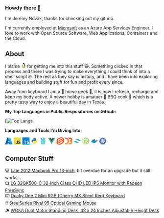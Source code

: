 ### Howdy there 🤠

I'm Jeremy Novak, thanks for checking out my github.

I'm currently employed at [Microsoft](https://azure.microsoft.com) as an Azure App Services Engineer. I love to work with Open Source Software, Web Applications, Containers and the Cloud. 


## About

I blame <img src="https://github.com/devicons/devicon/blob/master/icons/linux/linux-original.svg" width="16px" height="16px" alt="Linux" /> for getting me into this stuff 😆. Something clicked in that process and there I was trying to make everything I could think of into a shell script 🤓. The rest as they say is history, and I have been into exploring languages and building stuff for fun and profit every since.  

Away from keyboard I am a 🐴 horse geek 🏇, it is how I refresh, recharge and keep my body active. A newer hobby is amatuer 🥩 BBQ cook 🐔 which is a pretty tasty way to enjoy a beautiful day in Texas. 



**My Top Languages in Public Respositories on Github:**

[![Top Langs](https://github-readme-stats.vercel.app/api/top-langs/?username=olepunchy&theme=radical)


**Languages and Tools I'm Diving Into:**

<code><a href="https://azure.microsoft.com" target="_blank" title="Azure" ><img src="https://github.com/devicons/devicon/blob/master/icons/azure/azure-original.svg" width="24px" height="24px" /></a></code>
<code><a href="https://javascript.com" targt="_blank" title="JavaScript"><img src="https://github.com/devicons/devicon/blob/master/icons/javascript/javascript-original.svg" width="24px" height="24px" /></a></code>
<code><a href="https://www.typescriptlang.org" target="_blank" title="Typescript"><img src="https://github.com/devicons/devicon/blob/master/icons/typescript/typescript-original.svg" width="24px" height="24px" /></a></code>
<code><a href="https://python.org" target="_blank" title="Python"><img src="https://github.com/devicons/devicon/blob/master/icons/python/python-original.svg" width="24px" height="24px" /></a></code>
<code><a href="https://go.dev" target="_blank" title="Go"><img src="https://github.com/devicons/devicon/blob/master/icons/go/go-original.svg" width="24px" height="24px" /></a></code>
<code><a href="https://vuejs.org" target="_blank" title="VueJS"><img src="https://github.com/devicons/devicon/blob/master/icons/vuejs/vuejs-original.svg" width="24px" height="24px" /></a></code>
<code><a href="https://svelte.dev" target="_blank" title="Svelete"><img src="https://github.com/devicons/devicon/blob/master/icons/svelte/svelte-original.svg" width="24px" height="24px" /></a></code>
<code><a href="https://d3js.org" target="_blank" title="D3.js"><img src="https://github.com/devicons/devicon/blob/master/icons/d3js/d3js-original.svg" width="24px" height="24px" /></a></code>
<code><a href="https://tailwindcss.com" target="_blank" title="Tailwind CSS"><img src="https://github.com/devicons/devicon/blob/master/icons/tailwindcss/tailwindcss-plain.svg" width="24px" height="24px"></a></code>
<code><a href="https://nodejs.org" target="_blank" title="node.js"><img src="https://github.com/devicons/devicon/blob/master/icons/nodejs/nodejs-original.svg" width="24px" height="24px" /></a></code>
<code><a href="https://docker.com" target="_blank" title="Docker"><img src="https://github.com/devicons/devicon/blob/master/icons/docker/docker-original.svg" width="24px" height="24px" /></a></code>
<code><a href="https://kubernetes.io" target="_blank" title="Kubernetes"><img src="https://github.com/devicons/devicon/blob/master/icons/kubernetes/kubernetes-plain.svg" width="24px" height="24px" /></a></code>

## Computer Stuff

💻 [Late 2012 Macbook Pro 13-inch](https://support.apple.com/kb/sp658?locale=en_US), bit overdue for an upgrade but it still works...  
📺 [LG 32QK500-C 32-Inch Class QHD LED IPS Monitor with Radeon FreeSync](https://www.amazon.com/gp/product/B07YGZRQ98/ref=ppx_yo_dt_b_asin_title_o03_s00?ie=UTF8&psc=1)  
⌨️ [Ducky One 2 Mini RGB (Cherry MX Silent Red) Keyboard](https://www.amazon.com/gp/product/B07SYJ6S5F/ref=ppx_yo_dt_b_asin_title_o01_s00?ie=UTF8&psc=1)  
🖱️ [SteelSeries Rival 95 Optical Gaming Mouse](https://www.amazon.com/gp/product/B075LY78QD/ref=ppx_yo_dt_b_asin_title_o00_s00?ie=UTF8&psc=1)  
🪵 [WOKA Dual Motor Standing Desk, 48 x 24 Inches Adjustable Height Desk](https://www.amazon.com/gp/product/B095H2PTYK/ref=ppx_yo_dt_b_asin_title_o07_s00?ie=UTF8&psc=1)  



